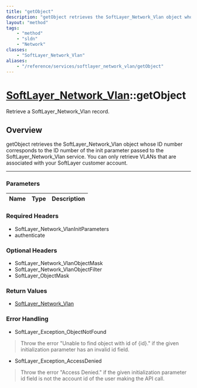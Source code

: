 ```yaml
---
title: "getObject"
description: "getObject retrieves the SoftLayer_Network_Vlan object whose ID number corresponds to the ID number of the init parameter... "
layout: "method"
tags:
    - "method"
    - "sldn"
    - "Network"
classes:
    - "SoftLayer_Network_Vlan"
aliases:
    - "/reference/services/softlayer_network_vlan/getObject"
---
```

# [SoftLayer_Network_Vlan](/reference/services/SoftLayer_Network_Vlan)::getObject


Retrieve a SoftLayer_Network_Vlan record.


## Overview 
getObject retrieves the SoftLayer_Network_Vlan object whose ID number corresponds to the ID number of the init parameter passed to the SoftLayer_Network_Vlan service. You can only retrieve VLANs that are associated with your SoftLayer customer account. 

-----

### Parameters 
|Name | Type | Description |
| --- | --- | --- |


### Required Headers
* SoftLayer_Network_VlanInitParameters
* authenticate


### Optional Headers
* SoftLayer_Network_VlanObjectMask
* SoftLayer_Network_VlanObjectFilter
* SoftLayer_ObjectMask

### Return Values
* <a href='/reference/datatypes/SoftLayer_Network_Vlan'>SoftLayer_Network_Vlan </a>



### Error Handling

* SoftLayer_Exception_ObjectNotFound 

> Throw the error "Unable to find object with id of {id}." if the given initialization parameter has an invalid id field. 

* SoftLayer_Exception_AccessDenied 

> Throw the error "Access Denied." if the given initialization parameter id field is not the account id of the user making the API call. 



